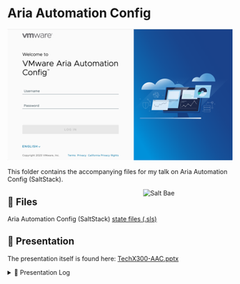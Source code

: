 # Aria Automation Config

![Aria Automation Config Login Screen](assets/aac.png)

This folder contains the accompanying files for my talk on Aria Automation Config (SaltStack).

<img align="right" src="assets/saltbae.gif" width="200" alt="Salt Bae" />

## 🎁 Files

Aria Automation Config (SaltStack) [state files (.sls)](sls/)

## 📜 Presentation

The presentation itself is found here: [TechX300-AAC.pptx](presentation/TechX300-AAC.pptx)
<details>
<summary>🧾 Presentation Log</summary><br/>

7th September 2023: [VMUG Norway](https://vmug.no/)
20th September 2023: [Tech X 300 / VMUG Denmark](https://www.eventbrite.com/e/techx-300-2023-tickets-647990355597)

</details>

